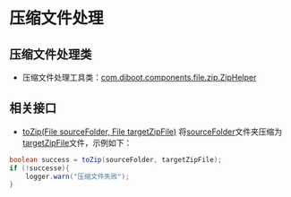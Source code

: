 # 压缩文件处理

## 压缩文件处理类

* 压缩文件处理工具类：[com.diboot.components.file.zip.ZipHelper]() 

## 相关接口

* [toZip(File sourceFolder, File targetZipFile)]() 将[sourceFolder]()文件夹压缩为[targetZipFile]()文件，示例如下：

```java
boolean success = toZip(sourceFolder, targetZipFile);
if (!successe){
    logger.warn("压缩文件失败");
}
```